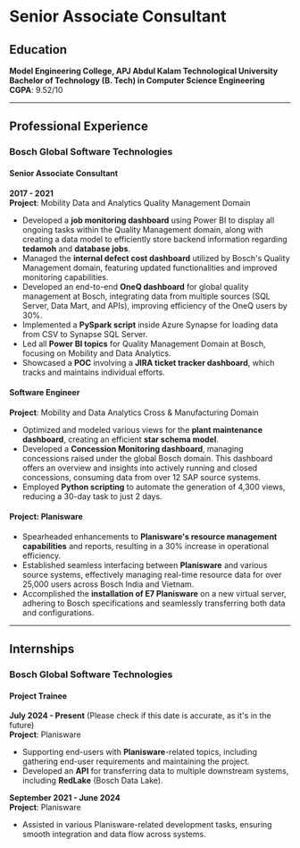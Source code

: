 # Senior Associate Consultant

## Education

**Model Engineering College, APJ Abdul Kalam Technological University**  
**Bachelor of Technology (B. Tech) in Computer Science Engineering**  
**CGPA**: 9.52/10

---

## Professional Experience

### Bosch Global Software Technologies

#### Senior Associate Consultant  
**2017 - 2021**  
**Project**: Mobility Data and Analytics Quality Management Domain  

- Developed a **job monitoring dashboard** using Power BI to display all ongoing tasks within the Quality Management domain, along with creating a data model to efficiently store backend information regarding **tedamoh** and **database jobs**.
- Managed the **internal defect cost dashboard** utilized by Bosch's Quality Management domain, featuring updated functionalities and improved monitoring capabilities.
- Developed an end-to-end **OneQ dashboard** for global quality management at Bosch, integrating data from multiple sources (SQL Server, Data Mart, and APIs), improving efficiency of the OneQ users by 30%.
- Implemented a **PySpark script** inside Azure Synapse for loading data from CSV to Synapse SQL Server.
- Led all **Power BI topics** for Quality Management Domain at Bosch, focusing on Mobility and Data Analytics.
- Showcased a **POC** involving a **JIRA ticket tracker dashboard**, which tracks and maintains individual efforts.

#### Software Engineer  
**Project**: Mobility and Data Analytics Cross & Manufacturing Domain  

- Optimized and modeled various views for the **plant maintenance dashboard**, creating an efficient **star schema model**.
- Developed a **Concession Monitoring dashboard**, managing concessions raised under the global Bosch domain. This dashboard offers an overview and insights into actively running and closed concessions, consuming data from over 12 SAP source systems.
- Employed **Python scripting** to automate the generation of 4,300 views, reducing a 30-day task to just 2 days.

#### Project: Planisware  

- Spearheaded enhancements to **Planisware's resource management capabilities** and reports, resulting in a 30% increase in operational efficiency.
- Established seamless interfacing between **Planisware** and various source systems, effectively managing real-time resource data for over 25,000 users across Bosch India and Vietnam.
- Accomplished the **installation of E7 Planisware** on a new virtual server, adhering to Bosch specifications and seamlessly transferring both data and configurations.

---

## Internships

### Bosch Global Software Technologies

#### Project Trainee  
**July 2024 - Present** (Please check if this date is accurate, as it's in the future)  
**Project**: Planisware  

- Supporting end-users with **Planisware**-related topics, including gathering end-user requirements and maintaining the project.
- Developed an **API** for transferring data to multiple downstream systems, including **RedLake** (Bosch Data Lake).

**September 2021 - June 2024**  
**Project**: Planisware  

- Assisted in various Planisware-related development tasks, ensuring smooth integration and data flow across systems.
